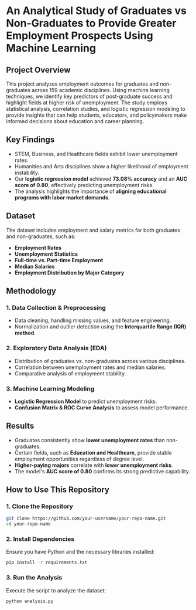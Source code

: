 # **An Analytical Study of Graduates vs Non-Graduates to Provide Greater Employment Prospects Using Machine Learning**

## **Project Overview**  
This project analyzes employment outcomes for graduates and non-graduates across 159 academic disciplines. Using machine learning techniques, we identify key predictors of post-graduate success and highlight fields at higher risk of unemployment. The study employs statistical analysis, correlation studies, and logistic regression modeling to provide insights that can help students, educators, and policymakers make informed decisions about education and career planning.

## **Key Findings**  
- STEM, Business, and Healthcare fields exhibit lower unemployment rates.  
- Humanities and Arts disciplines show a higher likelihood of employment instability.  
- Our **logistic regression model** achieved **73.08% accuracy** and an **AUC score of 0.80**, effectively predicting unemployment risks.  
- The analysis highlights the importance of **aligning educational programs with labor market demands**.  

## **Dataset**  
The dataset includes employment and salary metrics for both graduates and non-graduates, such as:  
- **Employment Rates**  
- **Unemployment Statistics**  
- **Full-time vs. Part-time Employment**  
- **Median Salaries**  
- **Employment Distribution by Major Category**  

## **Methodology**  

### **1. Data Collection & Preprocessing**  
- Data cleaning, handling missing values, and feature engineering.  
- Normalization and outlier detection using the **Interquartile Range (IQR) method**.  

### **2. Exploratory Data Analysis (EDA)**  
- Distribution of graduates vs. non-graduates across various disciplines.  
- Correlation between unemployment rates and median salaries.  
- Comparative analysis of employment stability.  

### **3. Machine Learning Modeling**  
- **Logistic Regression Model** to predict unemployment risks.  
- **Confusion Matrix & ROC Curve Analysis** to assess model performance.  

## **Results**  
- Graduates consistently show **lower unemployment rates** than non-graduates.  
- Certain fields, such as **Education and Healthcare**, provide stable employment opportunities regardless of degree level.  
- **Higher-paying majors** correlate with **lower unemployment risks**.  
- The model's **AUC score of 0.80** confirms its strong predictive capability.  

## **How to Use This Repository**  

### **1. Clone the Repository**  
```sh
git clone https://github.com/your-username/your-repo-name.git
cd your-repo-name
```

### **2. Install Dependencies**  
Ensure you have Python and the necessary libraries installed:  
```sh
pip install -r requirements.txt
```

### **3. Run the Analysis**  
Execute the script to analyze the dataset:  
```sh
python analysis.py
```
 

